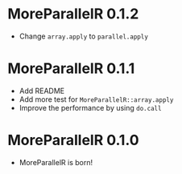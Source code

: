 # MoreParallelR 0.1.2

- Change `array.apply` to `parallel.apply`

# MoreParallelR 0.1.1

- Add README
- Add more test for `MoreParallelR::array.apply`
- Improve the performance by using `do.call`

# MoreParallelR 0.1.0

- MoreParallelR is born!
